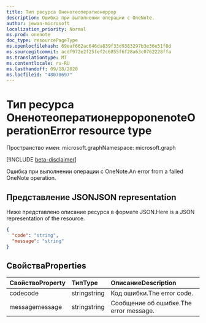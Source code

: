 ```yaml
---
title: Тип ресурса Оненотеоператионеррор
description: Ошибка при выполнении операции с OneNote.
author: jewan-microsoft
localization_priority: Normal
ms.prod: onenote
doc_type: resourcePageType
ms.openlocfilehash: 69eaf662ac646da839f33d9383297b3e36e51f0d
ms.sourcegitcommit: acdf972e2f25fef2c6855f6f28a63c0762228ffa
ms.translationtype: MT
ms.contentlocale: ru-RU
ms.lasthandoff: 09/18/2020
ms.locfileid: "48070697"
---
```

# <a name="onenoteoperationerror-resource-type"></a><span data-ttu-id="1bdfd-103">Тип ресурса Оненотеоператионеррор</span><span class="sxs-lookup"><span data-stu-id="1bdfd-103">onenoteOperationError resource type</span></span>

<span data-ttu-id="1bdfd-104">Пространство имен: microsoft.graph</span><span class="sxs-lookup"><span data-stu-id="1bdfd-104">Namespace: microsoft.graph</span></span>

[!INCLUDE [beta-disclaimer](../../includes/beta-disclaimer.md)]

<span data-ttu-id="1bdfd-105">Ошибка при выполнении операции с OneNote.</span><span class="sxs-lookup"><span data-stu-id="1bdfd-105">An error from a failed OneNote operation.</span></span>

## <a name="json-representation"></a><span data-ttu-id="1bdfd-106">Представление JSON</span><span class="sxs-lookup"><span data-stu-id="1bdfd-106">JSON representation</span></span>

<span data-ttu-id="1bdfd-107">Ниже представлено описание ресурса в формате JSON.</span><span class="sxs-lookup"><span data-stu-id="1bdfd-107">Here is a JSON representation of the resource.</span></span>

<!-- {
  "blockType": "resource",
  "optionalProperties": [

  ],
  "@odata.type": "microsoft.graph.onenoteOperationError"
}-->

```json
{
  "code": "string",
  "message": "string"
}

```
## <a name="properties"></a><span data-ttu-id="1bdfd-108">Свойства</span><span class="sxs-lookup"><span data-stu-id="1bdfd-108">Properties</span></span>
| <span data-ttu-id="1bdfd-109">Свойство</span><span class="sxs-lookup"><span data-stu-id="1bdfd-109">Property</span></span>     | <span data-ttu-id="1bdfd-110">Тип</span><span class="sxs-lookup"><span data-stu-id="1bdfd-110">Type</span></span>   |<span data-ttu-id="1bdfd-111">Описание</span><span class="sxs-lookup"><span data-stu-id="1bdfd-111">Description</span></span>|
|:---------------|:--------|:----------|
|<span data-ttu-id="1bdfd-112">code</span><span class="sxs-lookup"><span data-stu-id="1bdfd-112">code</span></span>|<span data-ttu-id="1bdfd-113">string</span><span class="sxs-lookup"><span data-stu-id="1bdfd-113">string</span></span>|<span data-ttu-id="1bdfd-114">Код ошибки.</span><span class="sxs-lookup"><span data-stu-id="1bdfd-114">The error code.</span></span>|
|<span data-ttu-id="1bdfd-115">message</span><span class="sxs-lookup"><span data-stu-id="1bdfd-115">message</span></span>|<span data-ttu-id="1bdfd-116">string</span><span class="sxs-lookup"><span data-stu-id="1bdfd-116">string</span></span>|<span data-ttu-id="1bdfd-117">Сообщение об ошибке.</span><span class="sxs-lookup"><span data-stu-id="1bdfd-117">The error message.</span></span>|

<!-- uuid: 8fcb5dbc-d5aa-4681-8e31-b001d5168d79
2015-10-25 14:57:30 UTC -->
<!--
{
  "type": "#page.annotation",
  "description": "onenoteOperationError resource",
  "keywords": "",
  "section": "documentation",
  "tocPath": "",
  "suppressions": []
}
-->


